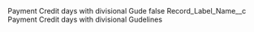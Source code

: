 <?xml version="1.0" encoding="UTF-8"?>
<CustomMetadata xmlns="http://soap.sforce.com/2006/04/metadata" xmlns:xsi="http://www.w3.org/2001/XMLSchema-instance" xmlns:xsd="http://www.w3.org/2001/XMLSchema">
    <label>Payment Credit days with divisional Gude</label>
    <protected>false</protected>
    <values>
        <field>Record_Label_Name__c</field>
        <value xsi:type="xsd:string">Payment Credit days with divisional Gudelines</value>
    </values>
</CustomMetadata>
